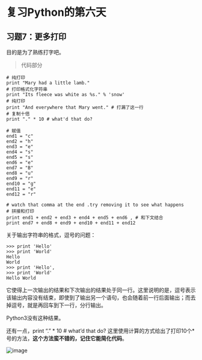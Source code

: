 # 复习Python的第六天

## 习题7：更多打印
目的是为了熟练打字吧。
> 代码部分
```python2
# 纯打印
print "Mary had a little lamb."
# 打印格式化字符串
print "Its fleece was white as %s." % 'snow'
# 纯打印
print "And everywhere that Mary went." # 打漏了这一行
# 复制十倍
print "." * 10 # what'd that do?

# 赋值
end1 = "c"
end2 = "h"
end3 = "e"
end4 = "s"
end5 = "s"
end6 = "e"
end7 = "B"
end8 = "u"
end9 = "r"
end10 = "g"
end11 = "e"
end12 = "r"

# watch that comma at the end .try removing it to see what happens
# 拼接和打印
print end1 + end2 + end3 + end4 + end5 + end6 , # 和下文结合
print end7 + end8 + end9 + end10 + end11 + end12
```

关于输出字符串的格式，逗号的问题：
```python2
>>> print 'Hello'
>>> print 'World'
Hello
World
>>> print 'Hello',
>>> print 'World'
Hello World
```
它使得上一次输出的结果和下次输出的结果处于同一行。这里说明的是，逗号表示该输出内容没有结束，即使到了输出另一个语句，也会随着前一行后面输出；而去掉逗号，就是再回车到下一行，分行输出。

Python3没有这种结果。

还有一点，print “.” * 10 # what’d that do? 
这里使用计算的方式给出了打印10个*号的方法，**这个方法蛮不错的，记住它能简化代码**。

![image](https://timgsa.baidu.com/timg?image&quality=80&size=b9999_10000&sec=1521555983367&di=0348b6172e97d444b8fae7966275e339&imgtype=0&src=http%3A%2F%2Fstatic.mukewang.com%2Fimg%2F58257a3b000164cd06000338.jpg)
